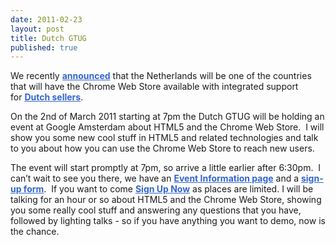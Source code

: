 ```yaml
--- 
date: 2011-02-23
layout: post
title: Dutch GTUG
published: true
---
```

<span style="">We recently <a href="http://blog.chromium.org/2011/02/chrome-web-store-international-support.html" style="font-weight: bold; color: rgb(51, 102, 204);">announced</a> that the Netherlands will be one of the countries that will have the Chrome Web Store available with integrated support for <a href="http://code.google.com/chrome/webstore/docs/pricing.html#seller" style="font-weight: bold; color: rgb(51, 102, 204);">Dutch sellers</a>.<p /> On the 2nd of March 2011 starting at 7pm the Dutch GTUG will be holding an event at Google Amsterdam about HTML5 and the Chrome Web Store.  I will show you some new cool stuff in HTML5 and related technologies and talk to you about how you can use the Chrome Web Store to reach new users.<p /> The event will start promptly at 7pm, so arrive a little earlier after 6:30pm.  I can’t wait to see you there, we have an <a href="http://sites.google.com/site/dutchgtug/pending-events/google-chrome-webstore" style="font-weight: bold; color: rgb(51, 102, 204);">Event Information page</a> and a <a href="https://spreadsheets.google.com/a/google.com/viewform?hl=en&amp;formkey=dGdqMVNMSDdIUUJqbmQ0TWJRT0VnTmc6MQ#gid=0" style="font-weight: bold; color: rgb(51, 102, 204);">sign-up form</a>.  If you want to come <a href="https://spreadsheets.google.com/a/google.com/viewform?hl=en&amp;formkey=dGdqMVNMSDdIUUJqbmQ0TWJRT0VnTmc6MQ#gid=0" style="font-weight: bold; color: rgb(51, 102, 204);">Sign Up Now</a> as places are limited. I will be talking for an hour or so about HTML5 and the Chrome Web Store, showing you some really cool stuff and answering any questions that you have, followed by lighting talks - so if you have anything you want to demo, now is the chance.</span>
